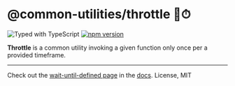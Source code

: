 # @common-utilities/throttle 🧰⏱ 

![Typed with TypeScript](https://flat.badgen.net/badge/icon/Typed?icon=typescript&label&labelColor=blue&color=555555)
[![npm version](https://badge.fury.io/js/%40common-utilities%2Fthrottle.svg)](https://badge.fury.io/js/%40common-utilities%2Ftrottle)

**Throttle** is a common utility invoking a given function only once per a provided timeframe.

---

Check out the [wait-until-defined page](https://www.common-utilities.com/utilities/packages/wait-until-defined) in the [docs](https://www.common-utilities.com). License, MIT
